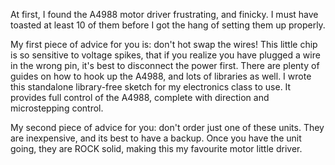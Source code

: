 At first, I found the A4988 motor driver frustrating, and finicky. I must have toasted at least 10 of them before I got the hang of setting them up properly.

My first piece of advice for you is: don't hot swap the wires! This little chip is so sensitive to voltage spikes, that if you realize you have plugged a wire in the wrong pin, it's best to disconnect the power first. There are plenty of guides on how to hook up the A4988, and lots of libraries as well. I wrote this standalone library-free sketch for my electronics class to use. It provides full control of the A4988, complete with direction and microstepping control.

My second piece of advice for you: don't order just one of these units. They are inexpensive, and its best to have a backup. Once you have the unit going, they are ROCK solid, making this my favourite motor little driver.
